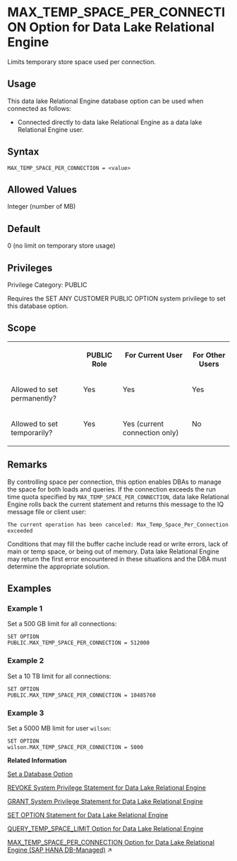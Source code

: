 <!-- loioa640929184f210158e33c5702629c299 -->

# MAX\_TEMP\_SPACE\_PER\_CONNECTION Option for Data Lake Relational Engine

Limits temporary store space used per connection.



<a name="loioa640929184f210158e33c5702629c299__section_d3p_24q_znb"/>

## Usage

This data lake Relational Engine database option can be used when connected as follows:

-   Connected directly to data lake Relational Engine as a data lake Relational Engine user.



<a name="loioa640929184f210158e33c5702629c299__MAX_TEMP_SPACE_PER_CONN_syntax1"/>

## Syntax

```
MAX_TEMP_SPACE_PER_CONNECTION = <value>
```



<a name="loioa640929184f210158e33c5702629c299__MAX_TEMP_SPACE_PER_CONN_values1"/>

## Allowed Values

Integer \(number of MB\)



<a name="loioa640929184f210158e33c5702629c299__MAX_TEMP_SPACE_PER_CONN_default1"/>

## Default

0 \(no limit on temporary store usage\)



<a name="loioa640929184f210158e33c5702629c299__section_k3c_gxb_3qb"/>

## Privileges

Privilege Category: PUBLIC

Requires the SET ANY CUSTOMER PUBLIC OPTION system privilege to set this database option.



<a name="loioa640929184f210158e33c5702629c299__MAX_TEMP_SPACE_PER_CONN_scope1"/>

## Scope


<table>
<tr>
<th valign="top">

 

</th>
<th valign="top">

PUBLIC Role

</th>
<th valign="top">

For Current User

</th>
<th valign="top">

For Other Users

</th>
</tr>
<tr>
<td valign="top">

Allowed to set permanently?

</td>
<td valign="top">

Yes

</td>
<td valign="top">

Yes

</td>
<td valign="top">

Yes

</td>
</tr>
<tr>
<td valign="top">

Allowed to set temporarily?

</td>
<td valign="top">

Yes

</td>
<td valign="top">

Yes \(current connection only\)

</td>
<td valign="top">

No

</td>
</tr>
</table>



<a name="loioa640929184f210158e33c5702629c299__MAX_TEMP_SPACE_PER_CONN_remarks1"/>

## Remarks

By controlling space per connection, this option enables DBAs to manage the space for both loads and queries. If the connection exceeds the run time quota specified by `MAX_TEMP_SPACE_PER_CONNECTION`, data lake Relational Engine rolls back the current statement and returns this message to the IQ message file or client user:

```
The current operation has been canceled: Max_Temp_Space_Per_Connection exceeded
```

Conditions that may fill the buffer cache include read or write errors, lack of main or temp space, or being out of memory. Data lake Relational Engine may return the first error encountered in these situations and the DBA must determine the appropriate solution.



<a name="loioa640929184f210158e33c5702629c299__MAX_TEMP_SPACE_PER_CONN_examples1"/>

## Examples



### Example 1

Set a 500 GB limit for all connections:

```
SET OPTION 
PUBLIC.MAX_TEMP_SPACE_PER_CONNECTION = 512000
```



### Example 2

Set a 10 TB limit for all connections:

```
SET OPTION 
PUBLIC.MAX_TEMP_SPACE_PER_CONNECTION = 10485760
```



### Example 3

Set a 5000 MB limit for user `wilson`:

```
SET OPTION 
wilson.MAX_TEMP_SPACE_PER_CONNECTION = 5000
```

**Related Information**  


[Set a Database Option](set-a-database-option-0dcb893.md "You set options with the SET OPTION statement.")

[REVOKE System Privilege Statement for Data Lake Relational Engine](../080-sql-statements/revoke-system-privilege-statement-for-data-lake-relational-engine-a3eadda.md "Removes specific system privileges from specific users and the right to administer the privilege.")

[GRANT System Privilege Statement for Data Lake Relational Engine](../080-sql-statements/grant-system-privilege-statement-for-data-lake-relational-engine-a3dfcb0.md "Grants specific system privileges to users or roles, with or without administrative rights.")

[SET OPTION Statement for Data Lake Relational Engine](../080-sql-statements/set-option-statement-for-data-lake-relational-engine-a625da7.md "Changes options that affect the behavior of the database and its compatibility with Transact-SQL. Setting the value of an option can change the behavior for all users or an individual user, in either a temporary or permanent scope.")

[QUERY\_TEMP\_SPACE\_LIMIT Option for Data Lake Relational Engine](query-temp-space-limit-option-for-data-lake-relational-engine-a650c63.md "Specifies the maximum estimated amount of temp space before a query is rejected.")

[MAX_TEMP_SPACE_PER_CONNECTION Option for Data Lake Relational Engine (SAP HANA DB-Managed)](https://help.sap.com/viewer/a898e08b84f21015969fa437e89860c8/2024_3_QRC/en-US/713e6c2a4c594b22ae18a449e8ecd9dc.html "Limits temporary store space used per connection.") :arrow_upper_right:

